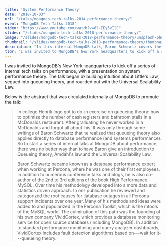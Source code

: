 ```yaml
---
title: 'System Performance Theory'
date: "2018-10-03"
url: "/talks/mongodb-tech-talks-2018-performance-theory/"
event: "MongoDB Tech Talks 2018"
video: "https://www.youtube.com/watch?v=6l-EEy5vIlE"
slides: "/slides/mongodb-tech-talks-2018-performance-theory/"
image: "/slides/mongodb-tech-talks-2018-performance-theory/unsplash-photos-YyWu19ab4_M.jpg"
thumbnail: "/slides/mongodb-tech-talks-2018-performance-theory/thumbnail.jpg"
description: "In this internal MongoDB talk, Baron Schwartz covers the basics of performance theory and how it can help you understand and build high-performance systems."
tldr: "I was invited to MongoDB's New York headquarters to kick off a series of internal tech talks on performance, with a presentation on system performance theory. The talk began by building intuition about Little's Law, segued into queueing theory, and rounded out with the Universal Scalability Law."
---
```

I was invited to MongoDB's New York headquarters to kick off a series of
internal tech talks on performance, with a presentation on system performance
theory. The talk began by building intuition about Little's Law, segued into
queueing theory, and rounded out with the Universal Scalability Law.
<!--more-->

Below is the abstract that was circulated internally at MongoDB to promote the
talk:

> In college Henrik Ingo got to do an exercise on queueing theory: how to optimize the number of cash registers and bathroom stalls in a McDonalds restaurant.
> After graduating he never worked in a McDonalds and forgot all about this.
> It was only through some writings of Baron Schwartz that he realized that queueing theory also applies directly to database performance (and systems performance).
> So to start a series of internal talks at MongoDB about performance, there was no better way than to have Baron give an introduction to Queueing theory, Amdahl's law and the Universal Scalability Law.
> 
> 
> Baron Schwartz became known as a database performance expert when working at Percona, where he was one of their first employees.
> In addition to numerous conference talks and blogs, he is also co-author of the 2nd to 3rd editions of the book High Performance MySQL.
> Over time his methodology developed into a more data and statistics driven approach.
> In one publication he reviewed and categorized the root causes for database outages in all Percona support incidents over one year.
> Many of his methods and ideas were added to and popularized in the Percona Toolkit, which is the mtools of the MySQL world.
> The culmination of this path was the founding of his own company VividCortex, which provides a database monitoring service for open source databases (including MongoDB).
> In addition to standard performance monitoring and query analyzer dashboards, VividCortex includes fault detection algorithms based on---wait for it---queueing theory.
